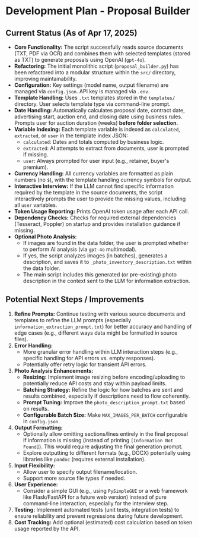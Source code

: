 # Development Plan - Proposal Builder

## Current Status (As of Apr 17, 2025)

- **Core Functionality:** The script successfully reads source documents (TXT, PDF via OCR) and combines them with selected templates (stored as TXT) to generate proposals using OpenAI (`gpt-4o`).
- **Refactoring:** The initial monolithic script (`proposal_builder.py`) has been refactored into a modular structure within the `src/` directory, improving maintainability.
- **Configuration:** Key settings (model name, output filename) are managed via `config.json`. API key is managed via `.env`.
- **Template Handling:** Uses `.txt` templates stored in the `templates/` directory. User selects template type via command-line prompt.
- **Date Handling:** Automatically calculates proposal date, contract date, advertising start, auction end, and closing date using business rules. Prompts user for auction duration (weeks) **before folder selection**.
- **Variable Indexing:** Each template variable is indexed as `calculated`, `extracted`, or `user` in the template index JSON:
    - `calculated`: Dates and totals computed by business logic.
    - `extracted`: AI attempts to extract from documents, user is prompted if missing.
    - `user`: Always prompted for user input (e.g., retainer, buyer's premium).
- **Currency Handling:** All currency variables are formatted as plain numbers (no `$`), with the template handling currency symbols for output.
- **Interactive Interview:** If the LLM cannot find specific information required by the template in the source documents, the script interactively prompts the user to provide the missing values, including all `user` variables.
- **Token Usage Reporting:** Prints OpenAI token usage after each API call.
- **Dependency Checks:** Checks for required external dependencies (Tesseract, Poppler) on startup and provides installation guidance if missing.
- **Optional Photo Analysis:**
    - If images are found in the data folder, the user is prompted whether to perform AI analysis (via `gpt-4o` multimodal).
    - If yes, the script analyzes images (in batches), generates a description, and saves it to `_photo_inventory_description.txt` within the data folder.
    - The main script includes this generated (or pre-existing) photo description in the context sent to the LLM for information extraction.

## Potential Next Steps / Improvements

1.  **Refine Prompts:** Continue testing with various source documents and templates to refine the LLM prompts (especially `information_extraction_prompt.txt`) for better accuracy and handling of edge cases (e.g., different ways data might be formatted in source files).
2.  **Error Handling:**
    *   More granular error handling within LLM interaction steps (e.g., specific handling for API errors vs. empty responses).
    *   Potentially offer retry logic for transient API errors.
3.  **Photo Analysis Enhancements:**
    *   **Resizing:** Implement image resizing before encoding/uploading to potentially reduce API costs and stay within payload limits.
    *   **Batching Strategy:** Refine the logic for how batches are sent and results combined, especially if descriptions need to flow coherently.
    *   **Prompt Tuning:** Improve the `photo_description_prompt.txt` based on results.
    *   **Configurable Batch Size:** Make `MAX_IMAGES_PER_BATCH` configurable in `config.json`.
4.  **Output Formatting:**
    *   Optionally allow omitting sections/lines entirely in the final proposal if information is missing (instead of printing `[Information Not Found]`). This would require adjusting the final generation prompt.
    *   Explore outputting to different formats (e.g., DOCX) potentially using libraries like `pandoc` (requires external installation).
5.  **Input Flexibility:**
    *   Allow user to specify output filename/location.
    *   Support more source file types if needed.
6.  **User Experience:**
    *   Consider a simple GUI (e.g., using `PySimpleGUI` or a web framework like Flask/FastAPI for a future web version) instead of pure command-line interaction, especially for the interview step.
7.  **Testing:** Implement automated tests (unit tests, integration tests) to ensure reliability and prevent regressions during future development.
8.  **Cost Tracking:** Add optional (estimated) cost calculation based on token usage reported by the API. 